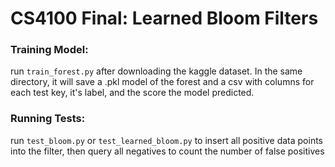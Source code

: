 # CS4100 Final: Learned Bloom Filters


### **Training Model**:
run `train_forest.py` after downloading the kaggle dataset. In the same directory, it will save a .pkl model of the forest and a csv with columns for each test key, it's label, and the score the model predicted.

### **Running Tests**:
run `test_bloom.py` or `test_learned_bloom.py` to insert all positive data points into the filter, then query all negatives to count the number of false positives
